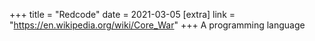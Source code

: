 +++
title = "Redcode"
date = 2021-03-05
[extra]
link = "https://en.wikipedia.org/wiki/Core_War"
+++
A programming language


